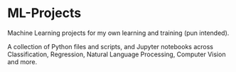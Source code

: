 # ML-Projects
Machine Learning projects for my own learning and training (pun intended).

A collection of Python files and scripts, and Jupyter notebooks across Classification, Regression, Natural Language Processing, Computer Vision and more.

